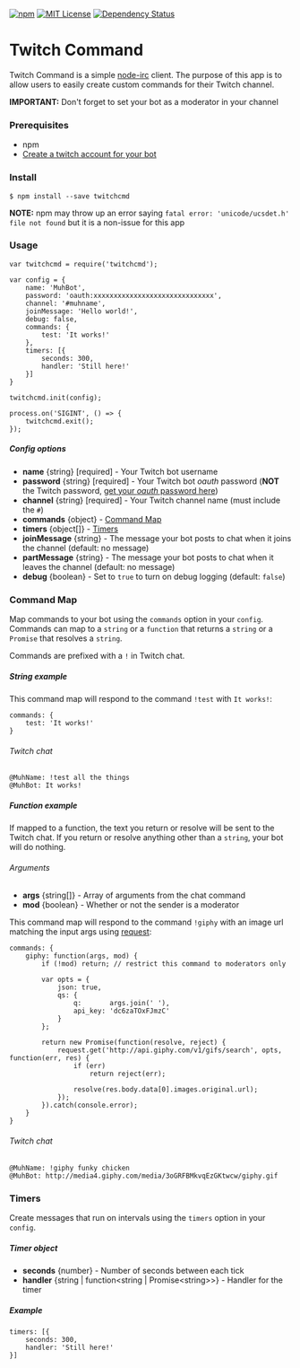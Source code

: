 [![npm](https://img.shields.io/npm/v/twitchcmd.svg?style=flat)](https://www.npmjs.com/package/twitchcmd)
[![MIT License](https://img.shields.io/github/license/otothea/node-twitchcmd.svg)](https://github.com/otothea/node-twitchcmd/blob/master/LICENSE)
[![Dependency Status](https://david-dm.org/otothea/node-twitchcmd.svg)](https://david-dm.org/otothea/node-twitchcmd)

# Twitch Command

Twitch Command is a simple [node-irc](https://github.com/martynsmith/node-irc) client. The purpose of this app is to allow users to easily create custom commands for their Twitch channel.

**IMPORTANT:** Don't forget to set your bot as a moderator in your channel

### Prerequisites

- npm
- [Create a twitch account for your bot](https://twitch.tv/signup)

### Install

```
$ npm install --save twitchcmd
```

**NOTE:** npm may throw up an error saying `fatal error: 'unicode/ucsdet.h' file not found` but it is a non-issue for this app

### Usage

```
var twitchcmd = require('twitchcmd');
 
var config = {
    name: 'MuhBot',
    password: 'oauth:xxxxxxxxxxxxxxxxxxxxxxxxxxxxxx',
    channel: '#muhname',
    joinMessage: 'Hello world!',
    debug: false,
    commands: {
        test: 'It works!'
    },
    timers: [{
        seconds: 300,
        handler: 'Still here!'
    }]
}
 
twitchcmd.init(config);
 
process.on('SIGINT', () => {
    twitchcmd.exit();
});
```

##### Config options

- **name** {string} [required] - Your Twitch bot username
- **password** {string} [required] - Your Twitch bot *oauth* password (**NOT** the Twitch password, [get your *oauth* password here](https://twitchapps.com/tmi/))
- **channel** {string} [required] - Your Twitch channel name (must include the `#`)
- **commands** {object} - [Command Map](#command-map)
- **timers** {object[]} - [Timers](#timers)
- **joinMessage** {string} - The message your bot posts to chat when it joins the channel (default: no message)
- **partMessage** {string} - The message your bot posts to chat when it leaves the channel (default: no message)
- **debug** {boolean} - Set to `true` to turn on debug logging (default: `false`)

### Command Map

Map commands to your bot using the `commands` option in your `config`.
Commands can map to a `string` or a `function` that returns a `string` or a `Promise` that resolves a `string`.

Commands are prefixed with a `!` in Twitch chat.

##### String example

This command map will respond to the command `!test` with `It works!`:

```
commands: {
    test: 'It works!'
}
```

###### Twitch chat

```
@MuhName: !test all the things
@MuhBot: It works!
```

##### Function example

If mapped to a function, the text you return or resolve will be sent to the Twitch chat. If you return or resolve anything other than a `string`, your bot will do nothing.

###### Arguments

- **args** {string[]} - Array of arguments from the chat command
- **mod** {boolean} - Whether or not the sender is a moderator

This command map will respond to the command `!giphy` with an image url matching the input args using [request](https://github.com/request/request):

```
commands: {
    giphy: function(args, mod) {
        if (!mod) return; // restrict this command to moderators only
 
        var opts = {
            json: true,
            qs: {
                q:       args.join(' '),
                api_key: 'dc6zaTOxFJmzC'
            }
        };
 
        return new Promise(function(resolve, reject) {
            request.get('http://api.giphy.com/v1/gifs/search', opts, function(err, res) {
                if (err)
                    return reject(err);

                resolve(res.body.data[0].images.original.url);
            });
        }).catch(console.error);
    }
}
```

###### Twitch chat

```
@MuhName: !giphy funky chicken
@MuhBot: http://media4.giphy.com/media/3oGRFBMkvqEzGKtwcw/giphy.gif
```

### Timers

Create messages that run on intervals using the `timers` option in your `config`.

##### Timer object

- **seconds** {number} - Number of seconds between each tick
- **handler** {string | function&lt;string | Promise&lt;string&gt;&gt;} - Handler for the timer

##### Example

```
timers: [{
    seconds: 300,
    handler: 'Still here!'
}]
```
